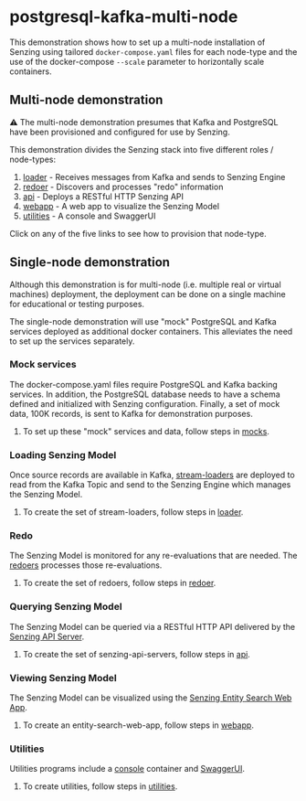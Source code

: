 # postgresql-kafka-multi-node

This demonstration shows how to set up a multi-node
installation of Senzing using tailored `docker-compose.yaml` files
for each node-type
and the use of the docker-compose `--scale` parameter
to horizontally scale containers.

## Multi-node demonstration

:warning: The multi-node demonstration presumes that Kafka and PostgreSQL
have been provisioned and configured for use by Senzing.

This demonstration divides the Senzing stack into five
different roles / node-types:

1. [loader](loader/) - Receives messages from Kafka and sends to Senzing Engine
1. [redoer](redoer/) - Discovers and processes "redo" information
1. [api](api/) - Deploys a RESTful HTTP Senzing API
1. [webapp](webapp/) - A web app to visualize the Senzing Model
1. [utilities](utilities/) - A console and SwaggerUI

Click on any of the five links to see how to provision that node-type.

## Single-node demonstration

Although this demonstration is for multi-node (i.e. multiple real or virtual machines) deployment,
the deployment can be done on a single machine for educational or testing purposes.

The single-node demonstration will use "mock" PostgreSQL and Kafka services
deployed as additional docker containers.
This alleviates the need to set up the services separately.

### Mock services

The docker-compose.yaml files require PostgreSQL and Kafka backing services.
In addition, the PostgreSQL database needs to have a schema defined
and initialized with Senzing configuration.
Finally, a set of mock data, 100K records, is sent to Kafka for demonstration purposes.

1. To set up these "mock" services and data, follow steps in [mocks](mocks/).

### Loading Senzing Model

Once source records are available in Kafka,
[stream-loaders](https://github.com/senzing-garage/stream-loader)
are deployed to read from the Kafka Topic and send
to the Senzing Engine which manages the Senzing Model.

1. To create the set of stream-loaders, follow steps in [loader](loader/).

### Redo

The Senzing Model is monitored for any re-evaluations that are needed.
The [redoers](https://github.com/senzing-garage/redoer)
processes those re-evaluations.

1. To create the set of redoers, follow steps in [redoer](redoer/).

### Querying Senzing Model

The Senzing Model can be queried via a RESTful HTTP API
delivered by the
[Senzing API Server](https://github.com/senzing-garage/senzing-api-server).

1. To create the set of senzing-api-servers, follow steps in [api](api/).

### Viewing Senzing Model

The Senzing Model can be visualized using the
[Senzing Entity Search Web App](https://github.com/senzing-garage/entity-search-web-app).

1. To create an entity-search-web-app, follow steps in [webapp](webapp/).

### Utilities

Utilities programs include a
[console](https://github.com/senzing-garage/docker-senzing-console) container
and
[SwaggerUI](https://www.github.com/swagger-api/swagger-ui).

1. To create utilities, follow steps in [utilities](utilities/).
